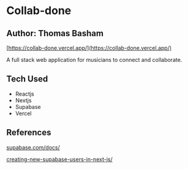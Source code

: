 # Collab-done

## Author: Thomas Basham

[https://collab-done.vercel.app/](https://collab-done.vercel.app/)

A full stack web application for musicians to connect and collaborate.

## Tech Used

- Reactjs
- Nextjs
- Supabase
- Vercel

## References

[supabase.com/docs/](https://supabase.com/docs/)

[creating-new-supabase-users-in-next-js/](https://aboutmonica.com/blog/creating-new-supabase-users-in-next-js/)
